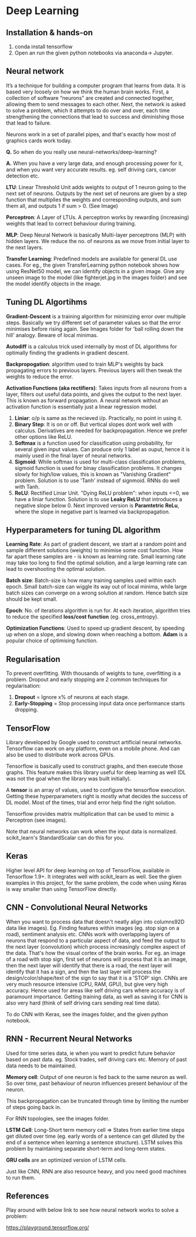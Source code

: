 # Deep Learning

## Installation & hands-on

1. conda install tensorflow
2. Open an run the given python notebooks via anaconda-> Jupyter.

## Neural network

It’s a technique for building a computer program that learns from data. It is based very loosely on how we think the human brain works. First, a collection of software “neurons” are created and connected together, allowing them to send messages to each other. Next, the network is asked to solve a problem, which it attempts to do over and over, each time strengthening the connections that lead to success and diminishing those that lead to failure. 

Neurons work in a set of parallel pipes, and that's exactly how most of graphics cards work today.

**Q.** So when do you really use neural-networks/deep-learning?

**A.** When you have a very large data, and enough processing power for it, and when you want very accurate results. eg. self driving cars, cancer detection etc.

**LTU**: Linear Threshold Unit adds weights to output of 1 neuron going to the next set of neurons. Outputs by the next set of neurons are given by a step function that multiplies the weights and corresponding outputs, and sum them all, and outputs 1 if sum > 0. (See Image) 

**Perceptron**: A Layer of LTUs. A perceptron works by rewarding (increasing) weights that lead to correct behaviour during training.  

**MLP**: Deep Neural Network is basically Multi-layer perceptrons (MLP) with hidden layers. We reduce the no. of neurons as we move from initial layer to the next layers. 

**Transfer Learning**: Predefined models are available for general DL use cases. For eg., the given TransferLearning python notebook shows how using ResNet50 model, we can identify objects in a given image. Give any unseen image to the model (like fighterjet.jpg in the images folder) and see the model identify objects in the image.

## Tuning DL Algortihms

**Gradient-Descent** is a training algorithm for minimizing error over multiple steps. Basically we try different set of parameter values so that the error minimises before rising again. See Images folder for 'ball rolling down the hill' analogy. Beware of local minimas.

**Autodiff** is a calculus trick used internally by most of DL algorithms for optimally finding the gradients in gradient descent.

**Backpropogation**: algorithm used to train MLP's weights by back propagating errors to previous layers. Previous layers will then tweak the weights to reduce the error.

**Activation Functions (aka rectifiers)**: Takes inputs from all neurons from a layer, filters out useful data points, and gives the output to the next layer. This is known as forward propagation. A neural network without an activation function is essentially just a linear regression model.

1. **Liniar**: o/p is same as the recieved i/p. Practically, no point in using it.
2. **Binary Step**: It is on or off. But vertical slopes dont work well with calculus. Derivatives are needed for backpropagation. Hence we prefer other options like ReLU.
3. **Softmax** is a function used for classification using probability, for several given input values. Can produce only 1 label as ouput, hence it is mainly used in the final layer of neural networks.
4. **Sigmoid**: While softmax is used for multi-class classification problems, sigmoid function is used for binay classification problems. It changes slowly for high/low values, this is known as "Vanishing Gradient" problem. Solution is to use 'Tanh' instead of signmoid. RNNs do well with Tanh.
5. **ReLU**: Rectified Liniar Unit. "Dying ReLU problem": when inputs <=0, we have a liniar function. Solution is to use **Leaky ReLU** that introduces a negative slope below 0. Next improved version is **Paramtetric ReLu**, where the slope in negative part is learned via backpropagation.


## Hyperparameters for tuning DL algorithm

**Learning Rate**: As part of gradient descent, we start at a random point and sample different solutions (weights) to minimise some cost function. How far apart these samples are - is known as learning rate. Small learning rate may take too long to find the optimal solution, and a large learning rate can lead to overshooting the optimal solution.

**Batch size**: Batch-size is how many training samples used within each epoch. Small batch-size can wiggle its way out of local minima, while large batch sizes can converge on a wrong solution at random. Hence batch size should be kept small.

**Epoch**: No. of iterations algorithm is run for. At each iteration, algorithm tries to reduce the specified **loss/cost function** (eg. cross_entropy).

**Optimization Functions**: Used to speed up gradient descent, by speeding up when on a slope, and slowing down when reaching a bottom. **Adam** is a popular choice of optimising function.

## Regularisation

To prevent overfitting. With thousands of weights to tune, overfitting is a problem. Dropout and early stopping are 2 common techniques for regularisation:

1. **Dropout** = Ignore x% of neurons at each stage.
2. **Early-Stopping** = Stop processing input data once performance starts dropping.

## TensorFlow
Library developed by Google used to construct artificial neural networks. Tensorflow can work on any platform, even on a mobile phone. And can also be used to distribute work across GPUs.

Tensorflow is basically used to construct graphs, and then execute those graphs. This feature makes this library useful for deep learning as well (DL was not the goal when the library was built initially).

A **tensor** is an array of values, used to configure the tensorflow execution. Getting these hyperparameters right is mostly what decides the success of DL model. Most of the times, trial and error help find the right solution.

Tensorflow provides matrix multiplication that can be used to mimic a Perceptron (see images).

Note that neural networks can work when the input data is normalized. scikit_learn's StandardScalar can do this for you. 

## Keras

Higher level API for deep learning on top of TensorFlow, available in Tensorflow 1.9+. It integrates well with scikit_learn as well. See the given examples in this project, for the same problem, the code when using Keras is way smaller than using TensorFlow directly.

## CNN - Convolutional Neural Networks

When you want to process data that doesn't neatly align into columns92D data like images). Eg. Finding features within images (eg. stop sign on a road), sentiment analysis etc. CNNs work with overlapping layers of neurons that respond to a particular aspect of data, and feed the output to the next layer (convolution) which process increasingly complex aspect of the data. That's how the visual cortex of the brain works. For eg. an image of a road with stop sign, first set of neurons will process that it is an image, then the next layer will identify that there is a road, the next layer will identify that it has a sign, and then the last layer will process the design/color/shape/text of the sign to say that it is a 'STOP' sign. CNNs are very much resource intensive (CPU, RAM, GPU), but give very high accuracy. Hence used for areas like self driving cars where accuracy is of paramount importance. Getting training data, as well as saving it for CNN is also very hard (think of self driving cars sending real time data).

To do CNN with Keras, see the images folder, and the given python notebook.

## RNN - Recurrent Neural Networks

Used for time series data, ie when you want to predict future behavior based on past data. eg. Stock trades, self driving cars etc. Memory of past data needs to be maintained.

**Memory cell**: Output of one neuron is fed back to the same neuron as well. So over time, past behaviour of neuron influences present behaviour of the neuron.

This backpropagation can be truncated through time by limiting the number of steps going back in.

For RNN topologies, see the images folder.

**LSTM Cell**: Long-Short term memory cell => States from earlier time steps get diluted over time (eg. early words of a sentence can get diluted by the end of a sentence when learning a sentence structure). LSTM solves this problem by maintaining separate short-term and long-term states. 

**GRU cells** are an optimized version of LSTM cells.

Just like CNN, RNN are also resource heavy, and you need good machines to run them.



## References

Play around with below link to see how neural network works to solve a problem:

https://playground.tensorflow.org/

